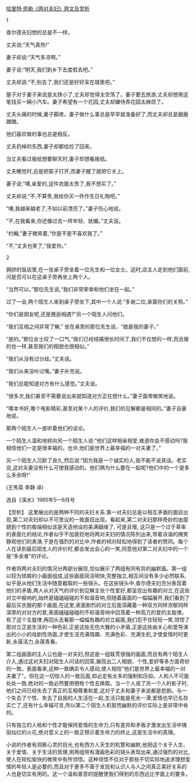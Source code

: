 [哈里特·思勒《两对夫妇》原文及赏析](https://www.vrrw.net/wx/15512.html)

1

查尔德夫妇想的总是不一样。

丈夫说:“天气真热!”

妻子却说:“天气多凉啊。”

妻子说:“明天,我们到乡下去度假去吧。”

丈夫却说:“不,别去了,我们还是好好呆在城里吧。”

屋子对于妻子来说是太狭小了,丈夫却觉得太空荡了。妻子要去旅游,丈夫却想用这笔钱买一辆小汽车。妻子希望有一个花园,丈夫却嫌侍弄花园太麻烦了。

丈夫头痛的时候,妻子脚疼。妻子做什么事总是早早就准备好了,而丈夫却总是磨磨蹭蹭。

他们喜欢做的事也总是相反。

丈夫扔掉的东西,妻子却都给捡了回来。

当丈夫看过报纸想要聊天时,妻子却想看报纸。

丈夫睡觉时,总是把窗子打开,而妻子醒了就把它关上。

妻子说:“噢,亲爱的,这件衣服太贵了,我不想买了。”

丈夫却说:“不,不算贵,我给你买一件作生日礼物吧。”

“噢,我越来越老了,不如以前漂亮了。”妻子伤心地说。

“不,在我看来,你还像过去一样年轻、妩媚。”丈夫说。

“约翰,”妻子微笑着,“你是不是不喜欢我了。”

“不,”丈夫也笑了,“我爱你。”

2

拥挤的饭店里,在一张桌子旁坐着一位先生和一位女士。这时,店主人走到他们面前, 问是否可以在这桌子旁再坐上两个人。

“当然可以。”那位先生说,“我们非常荣幸和他们坐在一起。”

过了一会,两个陌生人来到桌子旁坐下,其中一个人说:“多谢二位,承蒙你们的关照。”

“你们是朋友呢,还是邂逅相遇?”另一个陌生人问他们。

“我们互相之间非常了解,” 坐在桌旁的那位先生说。“她是我的妻子。”

“是的。”那位女士叹了一口气,“我们已经结婚很长时间了,我们不仅想的一样,而且做的也一样,甚至我们的相貌也很相似。”

“我们从没有过分歧。”丈夫说。

“我们从来没吵过嘴。”妻子补充说。

“我们总能知道对方有什么感觉。”丈夫说。

“很多次,我们甚至不需要说出来就知道对方正在想什么。”妻子面带微笑地说。

“哪本书好,哪个电影精彩,甚至对某个人的评价,我们的见解都是相同的。”妻子自豪地说。

那两个陌生人一直听着他们的谈论。

一个陌生人温和地转向另一个陌生人说:“他们这样相亲相爱,难道你会不感动吗?我相信他们一定是很幸福的。也许,他们是世界上最幸福的一对夫妻了。”

另一个陌生人沉默了良久,然后说:“因为我是一个诚实的人,我不能不说真话。老实说,这对夫妻没有什么可使我感动的。他们俩为什么要在一起呢?他们中的一个是多么多余呀!”

(王秀英 李静 译)

选自《溪水》1985年5—6月号



【赏析】 这里展出的是两种不同的夫妇关系:第一对夫妇总是以相互矛盾的面目出现,第二对夫妇却以不可思议的一致面目出现。看起来,第二对夫妇那样奇妙的由面貌到个性的极端相似该是天造地设的美满姻缘了, 可是且慢, 这只是一个过于草率的表面化的结论,作者似乎不加褒贬地将两对夫妇的情况陈列出来,带着诙谐的微笑静观他们的表演,于是在强烈的对比中,作者的倾向轻松地得到了读者的赞同。每个人在读到最后陌生人的评价时,都会发出会心的一笑,同意他对第二对夫妇中的一个是“多余者”的评论。

作者将两对夫妇的情况分两部分展现,恰似展示了两组有同有异的幽默画。第一组以较为琐屑的小画面组成,这些画面简洁明快,完整独立,相互间没有多少必然联系,似乎是从他们生活中随意截取的一些镜头。在这些镜头中,查尔德夫妇充分表现着他们的矛盾,两人从对天气的评价到见解主张个性爱好,都呈现出有趣的对立,在这些对立中振响的,始终是磕磕碰碰的不和谐音响,但随着画面的一幅幅展开,我们看到了最后买衣服的那个画面,在这里,表面剧烈的对立后面深藏着一种双方同样浓郁同样深厚的对对方的爱,表面磕磕碰碰的不和谐音响中回荡着一种高亢的爱的主旋律。有了这个主旋律,再回头去看那一幅幅有趣的对立画面,我们忍不住轻轻一笑,领悟了那对立正是生活的一种色彩,正是这些无伤大雅的小矛盾,正是这些由关心和爱导演出的小小的戏剧性场面,才使生活充满情趣、充满色彩、充满生机,才使爱情时时更新,永葆活力,永葆青春。

第二组画面的主人公也是一对夫妇,但这是一组联贯很强的画面,而且有两个陌生人介入,通过这对夫妇对陌生人问话的回答,展现出二人相貌、个性,爱好等多方面奇妙的一致。表面看来,这种一致确实令人感动,使人相信“他们是世界上最幸福的一对夫妻了”。但在这一切惊人的一致后面,却必定有太多的强制和压抑。人和人不可能处处一致,绝对的一致必然要用牺牲个性去换取。当一个人成了另一个人的影子时,他们之间已经失去了真正的互相尊重和爱,这对于丈夫和妻子来说都是悲剧。与一个失去了个性、失去了自我的人生活在一起,生活只能是死水一潭,爱情也早已名存实亡了,还有什么幸福可言,所以第二个陌生人机智而幽默的评价实际上是非常中肯的。

只有独立的人格和个性才能保持爱情的生命力,只有差异和矛盾才激发出生活中瑰丽灿烂的火花,绝对意义上的一致正预示着生命力的终止,这是生活中的真理。

小说的作者有洞察心灵的目光,也有西方人天生的机警和幽默,他把这个关于人生、关于爱情、关于生活的哲理,用两组带有漫画色彩的镜头表现出来,通过强烈的对比,使人在轻松愉快的微笑中有所领悟。这种领悟不仅对于那些不切实际地追求理想爱情的年轻人是必要的,而且对于更多不善于发现和认识人与人之间真正美好关系的人也是切实有用的。这一个温和善意的提醒使我们得到的东西远比字面上的要多。

